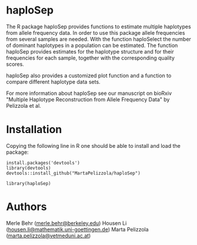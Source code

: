 # haploSep

The R package haploSep provides functions to estimate multiple haplotypes from allele frequency data. In order to use this package allele frequencies from several samples are needed. With the function haploSelect the number of dominant haplotypes in a population can be estimated. The function haploSep provides estimates for the haplotype structure and for their frequencies for each sample, together with the corresponding quality scores. 

haploSep also provides a customized plot function and a function to compare different haplotype data sets.

For more information about haploSep see our manuscript on bioRxiv "Multiple Haplotype Reconstruction from Allele Frequency Data" by Pelizzola et al.  

# Installation 

Copying the following line in R one should be able to install and load the package:

```{r}
install.packages('devtools')
library(devtools)
devtools::install_github("MartaPelizzola/haploSep")

library(haploSep)
```

# Authors
Merle Behr (merle.behr@berkeley.edu)
Housen Li (housen.li@mathematik.uni-goettingen.de)
Marta Pelizzola (marta.pelizzola@vetmeduni.ac.at)
